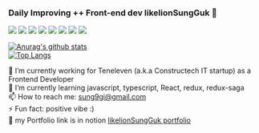 ### Daily Improving ++ Front-end dev likelionSungGuk 👋

![](https://img.shields.io/badge/Frontend-black) ![](https://img.shields.io/badge/javascript-yellow) ![](https://img.shields.io/badge/-typescript-yellow) ![](https://img.shields.io/badge/React-yellow) ![](https://img.shields.io/badge/Nextjs-yellow) ![](https://img.shields.io/badge/Node.js-yellow) ![](https://img.shields.io/badge/webpack) ![](https://img.shields.io/badge/python-blue) 

[![Anurag's github stats](https://github-readme-stats.vercel.app/api?username=likelionSungGuk&show_icons=true&theme=dracula)](https://github.com/anuraghazra/github-readme-stats)  
[![Top Langs](https://github-readme-stats.vercel.app/api/top-langs/?username=anuraghazra&layout=compact&show_icons=true&theme=dracula)](https://github.com/anuraghazra/github-readme-stats)

🔭 I’m currently working for Teneleven (a.k.a Constructech IT startup) as a Frontend Developer  
🌱 I’m currently learning javascript, typescript, React, redux, redux-saga  
📫 How to reach me: sung9gi@gmail.com  
⚡ Fun fact: positive vibe :)  
💬 my Portfolio link is in notion [likelionSungGuk portfolio](https://www.notion.so/5676722e7feb4cf782a79676d0cb13d5)  

<!--
**likelionSungGuk/likelionSungGuk** is a ✨ _special_ ✨ repository because its `README.md` (this file) appears on your GitHub profile.

Here are some ideas to get you started:

- 🔭 I’m currently working on ...
- 🌱 I’m currently learning ...
- 👯 I’m looking to collaborate on ...
- 🤔 I’m looking for help with ...
- 💬 Ask me about ...
- 📫 How to reach me: ...
- 😄 Pronouns: ...
- ⚡ Fun fact: ...
-->
